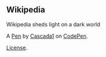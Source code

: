 Wikipedia 
----------
Wikipedia sheds light on a dark world

A [Pen](http://codepen.io/Cascada1/pen/Nrxgej) by [Cascada1](http://codepen.io/Cascada1) on [CodePen](http://codepen.io/).

[License](http://codepen.io/Cascada1/pen/Nrxgej/license).